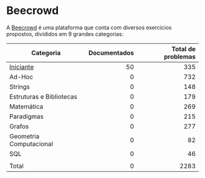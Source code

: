 # Beecrowd

A [Beecrowd](https://www.beecrowd.com.br) é uma plataforma que conta com diversos exercícios propostos, divididos em 9 grandes categorias:

| Categoria                                                                                  | Documentados | Total de problemas |
| ------------------------------------------------------------------------------------------ | -----------: | -----------------: |
| [Iniciante](https://github.com/RuaN369/beecrowd/tree/main/CSharp/Iniciante)                |           50 |                335 |
| Ad-Hoc                                                                                     |            0 |                732 |
| Strings                                                                                    |            0 |                148 |
| Estruturas e Bibliotecas                                                                   |            0 |                179 |
| Matemática                                                                                 |            0 |                269 |
| Paradigmas                                                                                 |            0 |                215 |
| Grafos                                                                                     |            0 |                277 |
| Geometria Computacional                                                                    |            0 |                 82 |
| SQL                                                                                        |            0 |                 46 |
|                                                                                            |              |                    |
| Total                                                                                      |            0 |               2283 |

